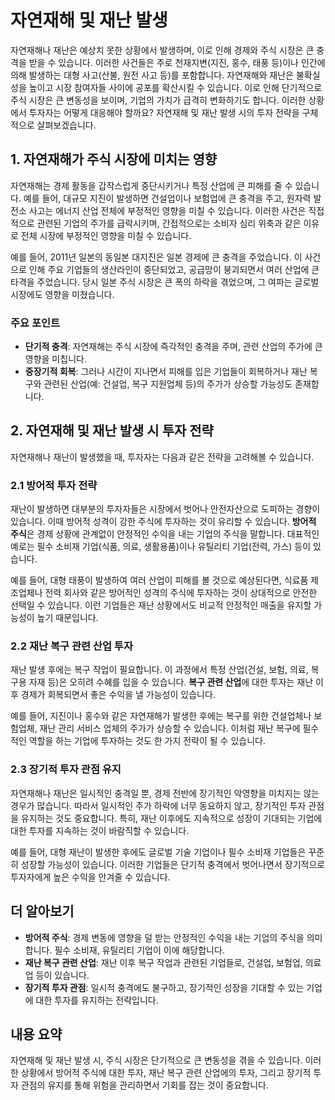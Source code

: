 # 자연재해 및 재난 발생

자연재해나 재난은 예상치 못한 상황에서 발생하며, 이로 인해 경제와 주식 시장은 큰 충격을 받을 수 있습니다. 이러한 사건들은 주로 천재지변(지진, 홍수, 태풍 등)이나 인간에 의해 발생하는 대형 사고(산불, 원전 사고 등)를 포함합니다. 자연재해와 재난은 불확실성을 높이고 시장 참여자들 사이에 공포를 확산시킬 수 있습니다. 이로 인해 단기적으로 주식 시장은 큰 변동성을 보이며, 기업의 가치가 급격히 변화하기도 합니다. 이러한 상황에서 투자자는 어떻게 대응해야 할까요? 자연재해 및 재난 발생 시의 투자 전략을 구체적으로 살펴보겠습니다.

## 1. 자연재해가 주식 시장에 미치는 영향

자연재해는 경제 활동을 갑작스럽게 중단시키거나 특정 산업에 큰 피해를 줄 수 있습니다. 예를 들어, 대규모 지진이 발생하면 건설업이나 보험업에 큰 충격을 주고, 원자력 발전소 사고는 에너지 산업 전체에 부정적인 영향을 미칠 수 있습니다. 이러한 사건은 직접적으로 관련된 기업의 주가를 급락시키며, 간접적으로는 소비자 심리 위축과 같은 이유로 전체 시장에 부정적인 영향을 미칠 수 있습니다.

예를 들어, 2011년 일본의 동일본 대지진은 일본 경제에 큰 충격을 주었습니다. 이 사건으로 인해 주요 기업들의 생산라인이 중단되었고, 공급망이 붕괴되면서 여러 산업에 큰 타격을 주었습니다. 당시 일본 주식 시장은 큰 폭의 하락을 겪었으며, 그 여파는 글로벌 시장에도 영향을 미쳤습니다.

### **주요 포인트**
- **단기적 충격**: 자연재해는 주식 시장에 즉각적인 충격을 주며, 관련 산업의 주가에 큰 영향을 미칩니다.
- **중장기적 회복**: 그러나 시간이 지나면서 피해를 입은 기업들이 회복하거나 재난 복구와 관련된 산업(예: 건설업, 복구 지원업체 등)의 주가가 상승할 가능성도 존재합니다.

## 2. 자연재해 및 재난 발생 시 투자 전략

자연재해나 재난이 발생했을 때, 투자자는 다음과 같은 전략을 고려해볼 수 있습니다.

### 2.1 방어적 투자 전략
재난이 발생하면 대부분의 투자자들은 시장에서 벗어나 안전자산으로 도피하는 경향이 있습니다. 이때 방어적 성격이 강한 주식에 투자하는 것이 유리할 수 있습니다. **방어적 주식**은 경제 상황에 관계없이 안정적인 수익을 내는 기업의 주식을 말합니다. 대표적인 예로는 필수 소비재 기업(식품, 의료, 생활용품)이나 유틸리티 기업(전력, 가스) 등이 있습니다.

예를 들어, 대형 태풍이 발생하여 여러 산업이 피해를 볼 것으로 예상된다면, 식료품 제조업체나 전력 회사와 같은 방어적인 성격의 주식에 투자하는 것이 상대적으로 안전한 선택일 수 있습니다. 이런 기업들은 재난 상황에서도 비교적 안정적인 매출을 유지할 가능성이 높기 때문입니다.

### 2.2 재난 복구 관련 산업 투자
재난 발생 후에는 복구 작업이 필요합니다. 이 과정에서 특정 산업(건설, 보험, 의료, 복구용 자재 등)은 오히려 수혜를 입을 수 있습니다. **복구 관련 산업**에 대한 투자는 재난 이후 경제가 회복되면서 좋은 수익을 낼 가능성이 있습니다.

예를 들어, 지진이나 홍수와 같은 자연재해가 발생한 후에는 복구를 위한 건설업체나 보험업체, 재난 관리 서비스 업체의 주가가 상승할 수 있습니다. 이처럼 재난 복구에 필수적인 역할을 하는 기업에 투자하는 것도 한 가지 전략이 될 수 있습니다.

### 2.3 장기적 투자 관점 유지
자연재해나 재난은 일시적인 충격일 뿐, 경제 전반에 장기적인 악영향을 미치지는 않는 경우가 많습니다. 따라서 일시적인 주가 하락에 너무 동요하지 않고, 장기적인 투자 관점을 유지하는 것도 중요합니다. 특히, 재난 이후에도 지속적으로 성장이 기대되는 기업에 대한 투자를 지속하는 것이 바람직할 수 있습니다.

예를 들어, 대형 재난이 발생한 후에도 글로벌 기술 기업이나 필수 소비재 기업들은 꾸준히 성장할 가능성이 있습니다. 이러한 기업들은 단기적 충격에서 벗어나면서 장기적으로 투자자에게 높은 수익을 안겨줄 수 있습니다.

## 더 알아보기

* **방어적 주식**: 경제 변동에 영향을 덜 받는 안정적인 수익을 내는 기업의 주식을 의미합니다. 필수 소비재, 유틸리티 기업이 이에 해당합니다.
* **재난 복구 관련 산업**: 재난 이후 복구 작업과 관련된 기업들로, 건설업, 보험업, 의료업 등이 있습니다.
* **장기적 투자 관점**: 일시적 충격에도 불구하고, 장기적인 성장을 기대할 수 있는 기업에 대한 투자를 유지하는 전략입니다.

## 내용 요약

자연재해 및 재난 발생 시, 주식 시장은 단기적으로 큰 변동성을 겪을 수 있습니다. 이러한 상황에서 방어적 주식에 대한 투자, 재난 복구 관련 산업에의 투자, 그리고 장기적 투자 관점의 유지를 통해 위험을 관리하면서 기회를 잡는 것이 중요합니다.
